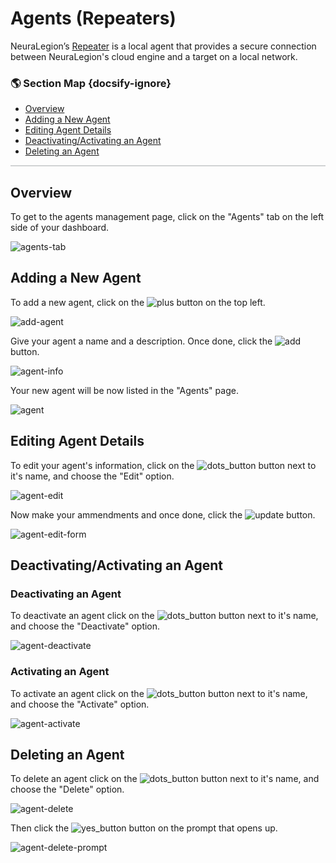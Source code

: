 # Agents (Repeaters)
NeuraLegion’s [Repeater](repeater/overview.md) is a local agent that provides a secure connection between NeuraLegion's cloud engine and a target on a local network.

### 🌎 Section Map {docsify-ignore}
- [Overview](#overview)
- [Adding a New Agent](#adding-a-new-agent)
- [Editing Agent Details](#editing-agent-details)
- [Deactivating/Activating an Agent](#deactivatingactivating-an-agent)
- [Deleting an Agent](#deleting-an-agent)

<hr style="height:2px;background-color:#d1d3d4">

## Overview
To get to the agents management page, click on the "Agents" tab on the left side of your dashboard.

![agents-tab](media/dashboard-agents.png ':size=45%')

## Adding a New Agent
To add a new agent, click on the ![plus](media/plus_button-2.png ':size=2%') button on the top left.

![add-agent](media/add-agent.png ':size=45%')

Give your agent a name and a description. Once done, click the ![add](media/add_button.png ':size=4%') button.

![agent-info](media/agent-info.png ':size=45%')

Your new agent will be now listed in the "Agents" page.

![agent](media/agent.png ':size=45%')

## Editing Agent Details
To edit your agent's information, click on the ![dots_button](media/dots_button.png ':size=1%') button next to it's name, and choose the "Edit" option.

![agent-edit](media/agent-edit.png ':size=45%')

Now make your ammendments and once done, click the ![update](media/update_button.png ':size=4%') button.

![agent-edit-form](media/agent-edit-form.png ':size=45%')

## Deactivating/Activating an Agent
### Deactivating an Agent
To deactivate an agent click on the ![dots_button](media/dots_button.png ':size=1%') button next to it's name, and choose the "Deactivate" option.

![agent-deactivate](media/agent-deactivate.png ':size=45%')

### Activating an Agent
To activate an agent click on the ![dots_button](media/dots_button.png ':size=1%') button next to it's name, and choose the "Activate" option.

![agent-activate](media/agent-activate.png ':size=45%')

## Deleting an Agent
To delete an agent click on the ![dots_button](media/dots_button.png ':size=1%') button next to it's name, and choose the "Delete" option.

![agent-delete](media/agent-delete.png ':size=45%')

Then click the ![yes_button](media/yes_button.png ':size=4%') button on the prompt that opens up.

![agent-delete-prompt](media/agent-delete-prompt.png ':size=45%')